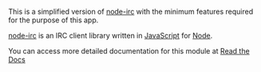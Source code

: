 This is a simplified version of [node-irc](https://github.com/martynsmith/node-irc) with the minimum features required for the purpose of this app.

[node-irc](http://node-irc.readthedocs.org/) is an IRC client library written in [JavaScript](http://en.wikipedia.org/wiki/JavaScript) for [Node](http://nodejs.org/).

You can access more detailed documentation for this module at [Read the Docs](http://readthedocs.org/docs/node-irc/en/latest/)